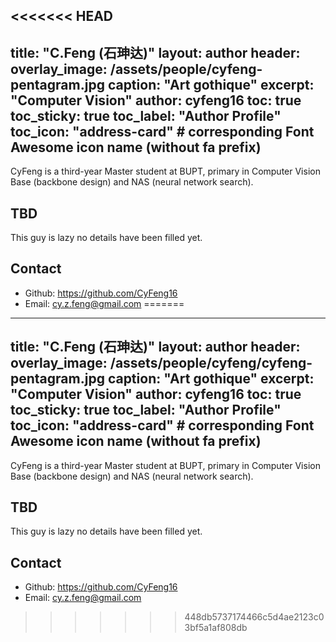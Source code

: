 <<<<<<< HEAD
---
title: "C.Feng (石珅达)"
layout: author
header:
  overlay_image: /assets/people/cyfeng-pentagram.jpg
  caption: "Art gothique"
excerpt: "Computer Vision"
author: cyfeng16
toc: true
toc_sticky: true
toc_label: "Author Profile"
toc_icon: "address-card"  # corresponding Font Awesome icon name (without fa prefix)
---

CyFeng is a third-year Master student at BUPT, primary in Computer Vision Base (backbone design) and NAS (neural network search).

## TBD

This guy is lazy no details have been filled yet.

## Contact

- Github: <https://github.com/CyFeng16>
- Email: <cy.z.feng@gmail.com>
=======
---
title: "C.Feng (石珅达)"
layout: author
header:
  overlay_image: /assets/people/cyfeng/cyfeng-pentagram.jpg
  caption: "Art gothique"
excerpt: "Computer Vision"
author: cyfeng16
toc: true
toc_sticky: true
toc_label: "Author Profile"
toc_icon: "address-card"  # corresponding Font Awesome icon name (without fa prefix)
---

CyFeng is a third-year Master student at BUPT, primary in Computer Vision Base (backbone design) and NAS (neural network search).

## TBD

This guy is lazy no details have been filled yet.

## Contact

- Github: <https://github.com/CyFeng16>
- Email: <cy.z.feng@gmail.com>
>>>>>>> 448db5737174466c5d4ae2123c03bf5a1af808db
